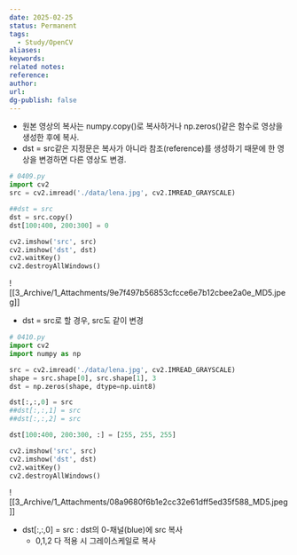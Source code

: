 ```yaml
---
date: 2025-02-25
status: Permanent
tags:
  - Study/OpenCV
aliases: 
keywords: 
related notes: 
reference: 
author: 
url: 
dg-publish: false
---
```

- 원본 영상의 복사는 numpy.copy()로 복사하거나 np.zeros()같은 함수로 영상을 생성한 후에 복사.
- dst = src같은 지정문은 복사가 아니라 참조(reference)를 생성하기 때문에 한 영상을 변경하면 다른 영상도 변경.
```python
# 0409.py
import cv2
src = cv2.imread('./data/lena.jpg', cv2.IMREAD_GRAYSCALE)

##dst = src
dst = src.copy()
dst[100:400, 200:300] = 0 

cv2.imshow('src', src)
cv2.imshow('dst', dst)
cv2.waitKey()
cv2.destroyAllWindows()
```
![[3_Archive/1_Attachments/9e7f497b56853cfcce6e7b12cbee2a0e_MD5.jpeg]]
- dst = src로 할 경우, src도 같이 변경
```python
# 0410.py
import cv2
import numpy as np

src = cv2.imread('./data/lena.jpg', cv2.IMREAD_GRAYSCALE)
shape = src.shape[0], src.shape[1], 3
dst = np.zeros(shape, dtype=np.uint8)

dst[:,:,0] = src
##dst[:,:,1] = src
##dst[:,:,2] = src

dst[100:400, 200:300, :] = [255, 255, 255]

cv2.imshow('src', src)
cv2.imshow('dst', dst)
cv2.waitKey()
cv2.destroyAllWindows()
```
![[3_Archive/1_Attachments/08a9680f6b1e2cc32e61dff5ed35f588_MD5.jpeg]]
- dst[:,:,0] = src : dst의 0-채널(blue)에 src 복사
	- 0,1,2 다 적용 시 그레이스케일로 복사
